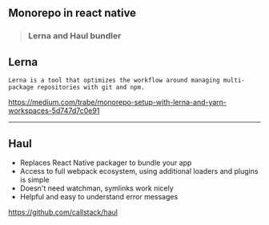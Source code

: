 ## Monorepo in react native

> ### Lerna and Haul bundler  

## Lerna
`
Lerna is a tool that optimizes the workflow around managing multi-package repositories with git and npm.
`

https://medium.com/trabe/monorepo-setup-with-lerna-and-yarn-workspaces-5d747d7c0e91

---

## Haul 

* Replaces React Native packager to bundle your app
* Access to full webpack ecosystem, using additional loaders and plugins is simple
* Doesn't need watchman, symlinks work nicely
* Helpful and easy to understand error messages
 

https://github.com/callstack/haul